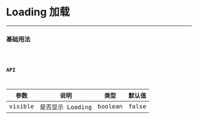 # Loading 加载

---

### 基础用法

<code hideActions='["CSB","EXTERNAL"]' src="./basic.tsx" />

### API

| 参数    | 说明             | 类型    | 默认值 |
| ------- | ---------------- | ------- | ------ |
| visible | 是否显示 Loading | boolean | false  |
